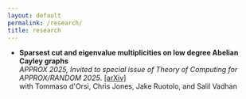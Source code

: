```yaml
---
layout: default  
permalink: /research/  
title: research
---
```


* **Sparsest cut and eigenvalue multiplicities on low degree Abelian Cayley graphs**  
*APPROX 2025, Invited to special issue of Theory of Computing for APPROX/RANDOM 2025*. [[arXiv]](https://arxiv.org/abs/2412.17115)  
with Tommaso d'Orsi, Chris Jones, Jake Ruotolo, and Salil Vadhan  